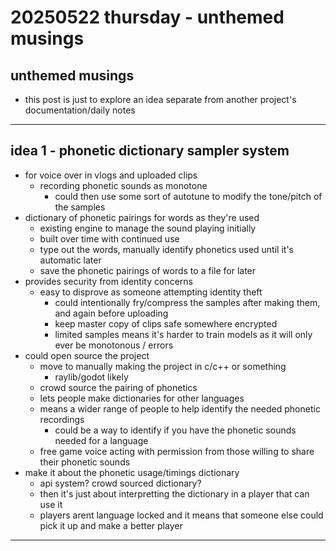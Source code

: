 # 20250522 thursday - unthemed musings
## unthemed musings
* this post is just to explore an idea separate from another project's documentation/daily notes

---

## idea 1 - phonetic dictionary sampler system

* for voice over in vlogs and uploaded clips
    * recording phonetic sounds as monotone
        * could then use some sort of autotune to modify the tone/pitch of the samples
* dictionary of phonetic pairings for words as they're used
    * existing engine to manage the sound playing initially
    * built over time with continued use
    * type out the words, manually identify phonetics used until it's automatic later
    * save the phonetic pairings of words to a file for later
* provides security from identity concerns
    * easy to disprove as someone attempting identity theft
        * could intentionally fry/compress the samples after making them, and again before uploading
        * keep master copy of clips safe somewhere encrypted
        * limited samples means it's harder to train models as it will only ever be monotonous / errors
* could open source the project
    * move to manually making the project in c/c++ or something
        * raylib/godot likely
    * crowd source the pairing of phonetics
    * lets people make dictionaries for other languages
    * means a wider range of people to help identify the needed phonetic recordings
        * could be a way to identify if you have the phonetic sounds needed for a language
    * free game voice acting with permission from those willing to share their phonetic sounds
* make it about the phonetic usage/timings dictionary
    * api system? crowd sourced dictionary?
    * then it's just about interpretting the dictionary in a player that can use it
    * players arent language locked and it means that someone else could pick it up and make a better player

---